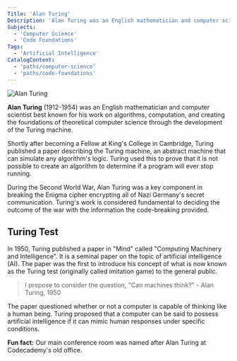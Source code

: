```yaml
---
Title: 'Alan Turing'
Description: 'Alan Turing was an English mathematician and computer scientist best known for his work on algorithms, computation, and creating the foundations of theoretical computer science through the development of the Turing machine.'
Subjects:
  - 'Computer Science'
  - 'Code Foundations'
Tags:
  - 'Artificial Intelligence'
CatalogContent:
  - 'paths/computer-science'
  - 'paths/code-foundations'
---
```


![Alan Turing](https://raw.githubusercontent.com/Codecademy/docs/main/media/alan_turing.png)

**Alan Turing** (1912-1954) was an English mathematician and computer scientist best known for his work on algorithms, computation, and creating the foundations of theoretical computer science through the development of the Turing machine.

Shortly after becoming a Fellow at King's College in Cambridge, Turing published a paper describing the Turing machine, an abstract machine that can simulate any algorithm's logic. Turing used this to prove that it is not possible to create an algorithm to determine if a program will ever stop running.

During the Second World War, Alan Turing was a key component in breaking the Enigma cipher encrypting all of Nazi Germany's secret communication. Turing's work is considered fundamental to deciding the outcome of the war with the information the code-breaking provided.

## Turing Test

In 1950, Turing published a paper in "Mind" called "Computing Machinery and Intelligence". It is a seminal paper on the topic of artificial intelligence (AI). The paper was the first to introduce his concept of what is now known as the Turing test (originally called imitation game) to the general public.

> I propose to consider the question, "Can machines think?" - Alan Turing, 1950

The paper questioned whether or not a computer is capable of thinking like a human being. Turing proposed that a computer can be said to possess artificial intelligence if it can mimic human responses under specific conditions.

**Fun fact:** Our main conference room was named after Alan Turing at Codecademy's old office.
